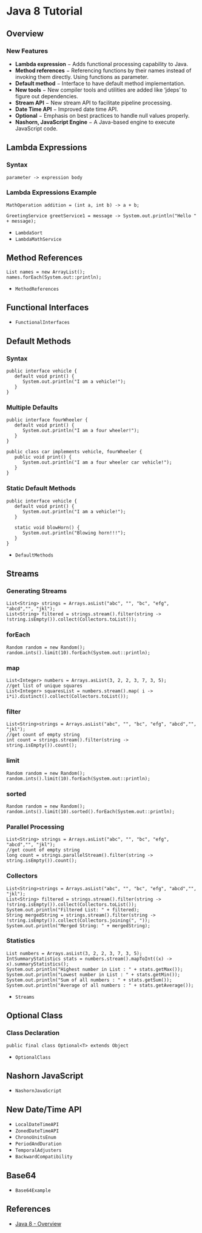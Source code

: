 # Java 8 Tutorial

## Overview
### New Features
- **Lambda expression** − Adds functional processing capability to Java.
- **Method references** − Referencing functions by their names instead of invoking them directly. Using functions as parameter.
- **Default method** − Interface to have default method implementation.
- **New tools** − New compiler tools and utilities are added like ‘jdeps’ to figure out dependencies.
- **Stream API** − New stream API to facilitate pipeline processing.
- **Date Time API** − Improved date time API.
- **Optional** − Emphasis on best practices to handle null values properly.
- **Nashorn, JavaScript Engine** − A Java-based engine to execute JavaScript code.

## Lambda Expressions
### Syntax
```
parameter -> expression body
```

### Lambda Expressions Example
```
MathOperation addition = (int a, int b) -> a + b;

GreetingService greetService1 = message -> System.out.println("Hello " + message);
```
- `LambdaSort`
- `LambdaMathService`

## Method References
```
List names = new ArrayList();
names.forEach(System.out::println);
```
- `MethodReferences`

## Functional Interfaces
- `FunctionalInterfaces`

## Default Methods
### Syntax
```
public interface vehicle {
   default void print() {
      System.out.println("I am a vehicle!");
   }
}
```

### Multiple Defaults
```
public interface fourWheeler {
   default void print() {
      System.out.println("I am a four wheeler!");
   }
}
```
```
public class car implements vehicle, fourWheeler {
   public void print() {
      System.out.println("I am a four wheeler car vehicle!");
   }
}
```

### Static Default Methods
```
public interface vehicle {
   default void print() {
      System.out.println("I am a vehicle!");
   }
	
   static void blowHorn() {
      System.out.println("Blowing horn!!!");
   }
}
```
- `DefaultMethods`

## Streams
### Generating Streams
```
List<String> strings = Arrays.asList("abc", "", "bc", "efg", "abcd","", "jkl");
List<String> filtered = strings.stream().filter(string -> !string.isEmpty()).collect(Collectors.toList());
```

### forEach
```
Random random = new Random();
random.ints().limit(10).forEach(System.out::println);
```

### map
```
List<Integer> numbers = Arrays.asList(3, 2, 2, 3, 7, 3, 5);
//get list of unique squares
List<Integer> squaresList = numbers.stream().map( i -> i*i).distinct().collect(Collectors.toList());
```

### filter
```
List<String>strings = Arrays.asList("abc", "", "bc", "efg", "abcd","", "jkl");
//get count of empty string
int count = strings.stream().filter(string -> string.isEmpty()).count();
```

### limit
```
Random random = new Random();
random.ints().limit(10).forEach(System.out::println);
```

### sorted
```
Random random = new Random();
random.ints().limit(10).sorted().forEach(System.out::println);
```

### Parallel Processing
```
List<String> strings = Arrays.asList("abc", "", "bc", "efg", "abcd","", "jkl");
//get count of empty string
long count = strings.parallelStream().filter(string -> string.isEmpty()).count();
```

### Collectors
```
List<String>strings = Arrays.asList("abc", "", "bc", "efg", "abcd","", "jkl");
List<String> filtered = strings.stream().filter(string -> !string.isEmpty()).collect(Collectors.toList());
System.out.println("Filtered List: " + filtered);
String mergedString = strings.stream().filter(string -> !string.isEmpty()).collect(Collectors.joining(", "));
System.out.println("Merged String: " + mergedString);
```

### Statistics
```
List numbers = Arrays.asList(3, 2, 2, 3, 7, 3, 5);
IntSummaryStatistics stats = numbers.stream().mapToInt((x) -> x).summaryStatistics();
System.out.println("Highest number in List : " + stats.getMax());
System.out.println("Lowest number in List : " + stats.getMin());
System.out.println("Sum of all numbers : " + stats.getSum());
System.out.println("Average of all numbers : " + stats.getAverage());
```
- `Streams`

## Optional Class
### Class Declaration
```
public final class Optional<T> extends Object
```
- `OptionalClass`

## Nashorn JavaScript
- `NashornJavaScript`

## New Date/Time API
- `LocalDateTimeAPI`  
- `ZonedDateTimeAPI`
- `ChronoUnitsEnum`
- `PeriodAndDuration`
- `TemporalAdjusters`
- `BackwardCompatibility`

## Base64
- `Base64Example`

## References
- [Java 8 - Overview](https://www.tutorialspoint.com/java8/java8_overview.htm)